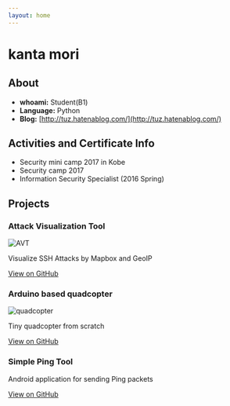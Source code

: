 ```yaml
---
layout: home
---
```


<!--
![Logo](http://)
-->

# kanta mori

## About
- **whoami:** Student(B1)
- **Language:** Python
- **Blog:** [http://tuz.hatenablog.com/](http://tuz.hatenablog.com/)


## Activities and Certificate Info
- Security mini camp 2017 in Kobe
- Security camp 2017
- Information Security Specialist (2016 Spring)


## Projects
### Attack Visualization Tool
![AVT](http://tuz358.github.io/img/avt.gif)

Visualize SSH Attacks by Mapbox and GeoIP

[View on GitHub](http://github.com/tuz358/)

### Arduino based quadcopter
![quadcopter](http://tuz358.github.io/img/quadcopter.png)

Tiny quadcopter from scratch

[View on GitHub](http://github.com/tuz358/quadcopter_mk-I/)

### Simple Ping Tool
Android application for sending Ping packets

[View on GitHub](http://github.com/tuz358/Simple-Ping-Tool/)

<!--
### IDS using Desktop Mascot
[View on GitHub](http://github.com/tuz358/IDS-Desktop-Mascot/)


## Contacts
**email:** orca00358[at]gmail.com
**Twitter:** [@_7U2_](http://twitter.com/_7U2_)
**GitHub:** [@tuz358](http://github.com/tuz358/)


## Welcome to GitHub Pages

You can use the [editor on GitHub](https://github.com/tuz358/tuz358.github.io/edit/master/index.md) to maintain and preview the content for your website in Markdown files.

Whenever you commit to this repository, GitHub Pages will run [Jekyll](https://jekyllrb.com/) to rebuild the pages in your site, from the content in your Markdown files.

### Markdown

Markdown is a lightweight and easy-to-use syntax for styling your writing. It includes conventions for

```markdown
Syntax highlighted code block

# Header 1
## Header 2
### Header 3

- Bulleted
- List

1. Numbered
2. List

**Bold** and _Italic_ and `Code` text

[Link](url) and ![Image](src)
```

For more details see [GitHub Flavored Markdown](https://guides.github.com/features/mastering-markdown/).

### Jekyll Themes

Your Pages site will use the layout and styles from the Jekyll theme you have selected in your [repository settings](https://github.com/tuz358/tuz358.github.io/settings). The name of this theme is saved in the Jekyll `_config.yml` configuration file.

### Support or Contact

Having trouble with Pages? Check out our [documentation](https://help.github.com/categories/github-pages-basics/) or [contact support](https://github.com/contact) and we’ll help you sort it out.
-->
